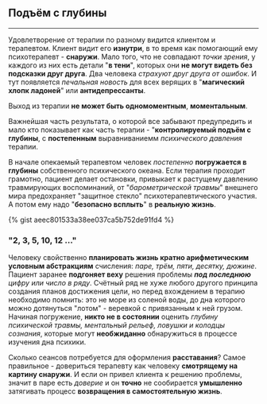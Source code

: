 ## Подъём с глубины
---

Удовлетворение от терапии по разному видится клиентом и терапевтом. Клиент видит его **изнутри**, в то время как помогающий ему психотерапевт - **снаружи**. Мало того, что не совпадают _точки зрения_, у каждого из них есть детали "**в тени**", которых они **не могут видеть без подсказки друг друга**. Два человека _страхуют друг друга от ошибок_. И тут появляется _печальная новость_ для всех верящих в "**магический хлопк ладоней**" или **антидепрессанты**.

Выход из терапии **не может быть одномоментным**, **моментальным**. 

Важнейшая часть результата, о которой все забывают предупредить и мало кто показывает как часть терапии - "**контролируемый подъём с глубины**, с **постепенным** выравниваниемм _психического давления_ терапии.

В начале опекаемый терапевтом человек _постепенно_ **погружается в глубины** собственного психического океана. Если терапия проходит грамотно, пациент делает остановки, привыкает к растущему давлению травмирующих воспоминаний, от "_барометрической травмы_" внешнего мира предохраняет "защитное стекло" психотерапевтического участия. А потом ему надо "**безопасно всплыть**" в **реальную жизнь**. 

{% gist aeec801533a38ee037ca5b752de91fd4 %}

### "2, 3, 5, 10, 12 ..."

Человеку свойственно **планировать жизнь кратно арифметическим условным абстракциям** счисления: _паре, трём, пяти, десятку, дюжине_. Пациент заранее **подгоняет веху** решения проблемы _**под последнюю** цифру или число в ряду_. Счётный ряд не хуже любого другого принципа создания планов достижения цели, но перед вхождением в терапию необходимо помнить: это не море из соленой воды, до дна которого можно дотянуться "лотом" - веревкой с привязанным к ней грузом. Начиная погружение, **никто не в состоянии** оценить _глубину психической травмы, ментальный рельеф, ловушки и колодцы сознания_, которые могут **необжиданно** обнаружиться в процессе изучения дна психики.

Сколько сеансов потребуется для оформления **расставания**? Самое правильное - довериться терапевту как человеку **смотрящему на картину снаружи**. И если он привел клиента к решению проблемы, значит в паре есть _доверие_ и он **точно** не сообирается **умышленно** затягивать процесс **возвращения в самостоятельную жизнь**.